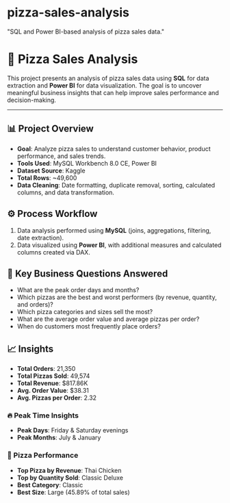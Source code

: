 # pizza-sales-analysis
"SQL and Power BI-based analysis of pizza sales data."

# 🍕 Pizza Sales Analysis

This project presents an analysis of pizza sales data using **SQL** for data extraction and **Power BI** for data visualization. The goal is to uncover meaningful business insights that can help improve sales performance and decision-making.

---

## 📊 Project Overview

- **Goal**: Analyze pizza sales to understand customer behavior, product performance, and sales trends.
- **Tools Used**: MySQL Workbench 8.0 CE, Power BI
- **Dataset Source**: Kaggle
- **Total Rows**: ~49,600  
- **Data Cleaning**: Date formatting, duplicate removal, sorting, calculated columns, and data transformation.

## ⚙️ Process Workflow

1. Data analysis performed using **MySQL** (joins, aggregations, filtering, date extraction).
2. Data visualized using **Power BI**, with additional measures and calculated columns created via DAX.

## 📌 Key Business Questions Answered

- What are the peak order days and months?
- Which pizzas are the best and worst performers (by revenue, quantity, and orders)?
- Which pizza categories and sizes sell the most?
- What are the average order value and average pizzas per order?
- When do customers most frequently place orders?

## 📈 Insights

- **Total Orders**: 21,350  
- **Total Pizzas Sold**: 49,574  
- **Total Revenue**: \$817.86K  
- **Avg. Order Value**: \$38.31  
- **Avg. Pizzas per Order**: 2.32

### 🔥 Peak Time Insights
- **Peak Days**: Friday & Saturday evenings
- **Peak Months**: July & January

### 🍕 Pizza Performance
- **Top Pizza by Revenue**: Thai Chicken
- **Top by Quantity Sold**: Classic Deluxe
- **Best Category**: Classic  
- **Best Size**: Large (45.89% of total sales)


